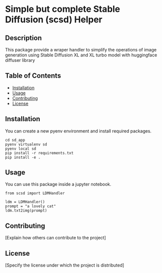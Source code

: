 # Simple but complete Stable Diffusion (scsd) Helper

## Description
This package provide a wraper handler to simplify the operations of image generation 
using Stable Diffusion XL and XL turbo model with huggingface diffuser library

## Table of Contents
- [Installation](#installation)
- [Usage](#usage)
- [Contributing](#contributing)
- [License](#license)

## Installation
You can create a new pyenv environment and install required packages.

```{bash}
cd sd_app
pyenv virtualenv sd
pyenv local sd
pip install -r requirements.txt
pip install -e .
```

## Usage
You can use this package inside a jupyter notebook.

```{python}
from scsd import LDMHandler

ldm = LDMHandler()
prompt = "a lovely cat"
ldm.txt2img(prompt)
```

## Contributing
[Explain how others can contribute to the project]

## License
[Specify the license under which the project is distributed]

